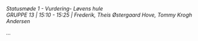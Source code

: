 *Statusmøde 1 - Vurdering- Løvens hule*   
*GRUPPE 13 | 15:10 - 15:25 | Frederik, Theis Østergaard Hove, Tommy Krogh Andersen*   

*...*
